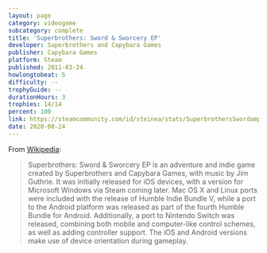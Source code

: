 ```yaml
---
layout: page
category: videogame
subcategory: complete
title: 'Superbrothers: Sword & Sworcery EP'
developer: Superbrothers and Capybara Games
publisher: Capybara Games
platform: Steam
published: 2011-03-24
howlongtobeat: 5
difficulty: --
trophyGuide: --
durationHours: 3
trophies: 14/14
percent: 100
link: https://steamcommunity.com/id/steinea/stats/SuperbrothersSwordampSworceryEP
date: 2020-08-24
---
```


From [Wikipedia](https://en.wikipedia.org/wiki/Superbrothers:_Sword_%26_Sworcery_EP):

> Superbrothers: Sword & Sworcery EP is an adventure and indie game created by Superbrothers and Capybara Games, with music by Jim Guthrie. It was initially released for iOS devices, with a version for Microsoft Windows via Steam coming later. Mac OS X and Linux ports were included with the release of Humble Indie Bundle V, while a port to the Android platform was released as part of the fourth Humble Bundle for Android. Additionally, a port to Nintendo Switch was released, combining both mobile and computer-like control schemes, as well as adding controller support. The iOS and Android versions make use of device orientation during gameplay.
